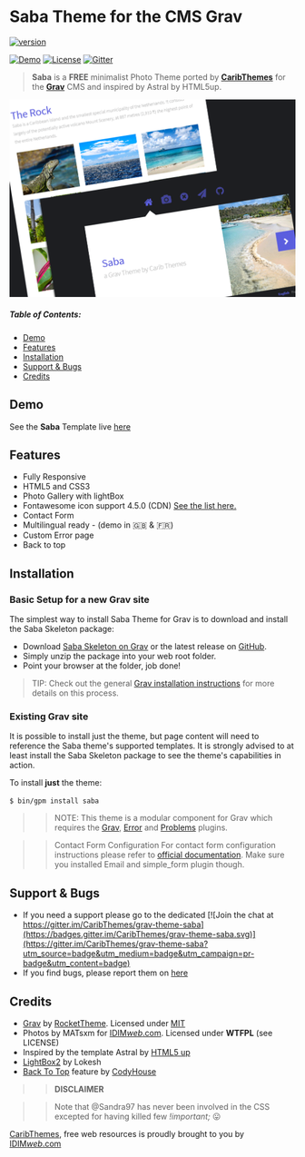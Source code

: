 # Saba Theme for the CMS Grav

[![version](https://img.shields.io/badge/version-v1.0.0-green.svg?style=flat-square)](https://github.com/CaribThemes/grav-theme-saba/releases)

[![Demo](https://img.shields.io/badge/Demo-Saba-blue.svg?style=flat-square)](http://caribthemes.io/demo/saba)
[![License](https://img.shields.io/badge/License-MIT-blue.svg?style=flat-square)](https://github.com/CaribThemes/grav-theme-saba/blob/master/LICENSE.md)
[![Gitter](https://img.shields.io/gitter/room/nwjs/nw.js.svg)](https://gitter.im/CaribThemes/grav-theme-saba)

> **Saba** is a **FREE** minimalist Photo Theme ported by [**CaribThemes**](http://caribthemes.io) for the [**Grav**](http://getgrav.org) CMS and inspired by Astral by HTML5up.

![Saba](assets/readme_1.png)

##### Table of Contents:

* [Demo](#demo)
* [Features](#features)
* [Installation](#installation)
* [Support & Bugs](#support--bugs)
* [Credits](#credits)

## Demo

See the **Saba** Template live [here](http://caribthemes.io/demo/saba)

## Features
* Fully Responsive
* HTML5 and CSS3
* Photo Gallery with lightBox
* Fontawesome icon support 4.5.0 (CDN) [See the list here.](http://fortawesome.github.io/Font-Awesome/icons)
* Contact Form
* Multilingual ready - (demo in :uk: & :fr:)
* Custom Error page
* Back to top

## Installation

### Basic Setup for a new Grav site

The simplest way to install Saba Theme for Grav is to download and install the Saba Skeleton package:

* Download [Saba Skeleton on Grav](http://getgrav.org/downloads/skeletons#extras) or the latest release on [GitHub](https://github.com/CaribThemes/grav-skeleton-saba/releases).
* Simply unzip the package into your web root folder.
* Point your browser at the folder, job done!

> TIP: Check out the general [Grav installation instructions](http://learn.getgrav.org/basics/installation) for more details on this process.

### Existing Grav site

It is possible to install just the theme, but page content will need to reference the Saba theme's supported templates. It is strongly advised to at least install the Saba Skeleton package to see the theme's capabilities in action.

To install **just** the theme:

<code>$ bin/gpm install saba</code>

>> NOTE: This theme is a modular component for Grav which requires the [Grav](http://github.com/getgrav/grav), [Error](https://github.com/getgrav/grav-theme-error) and [Problems](https://github.com/getgrav/grav-plugin-problems) plugins.

>> Contact Form Configuration
For contact form configuration instructions please refer to [official documentation](http://learn.getgrav.org/advanced/contact-form). Make sure you installed Email and simple_form plugin though.

## Support & Bugs
* If you need a support please go to the dedicated [![Join the chat at https://gitter.im/CaribThemes/grav-theme-saba](https://badges.gitter.im/CaribThemes/grav-theme-saba.svg)](https://gitter.im/CaribThemes/grav-theme-saba?utm_source=badge&utm_medium=badge&utm_campaign=pr-badge&utm_content=badge)
* If you find bugs, please report them on [here](https://github.com/CaribThemes/grav-theme-saba/issues)

## Credits
* [Grav](http://getgrav.org) by [RocketTheme](http://www.rockettheme.com). Licensed under [MIT](https://github.com/CaribThemes/grav-theme-saba/master/LICENSE.md)
* Photos by MATsxm for [IDIM<em>web</em>.com](http://idimweb.com). Licensed under __WTFPL__ (see LICENSE)
* Inspired by the template Astral by [HTML5 up](http://html5up.net/)
* [LightBox2](https://github.com/lokesh/lightbox2) by Lokesh
* [Back To Top](https://github.com/CodyHouse/back-to-top) feature by [CodyHouse](https://github.com/CodyHouse)

>> __DISCLAIMER__

>>Note that @Sandra97 has never been involved in the CSS excepted for having killed few _!important;_ :stuck_out_tongue:

[CaribThemes](http://caribthemes.io), free web resources is proudly brought to you by [IDIM<em>web</em>.com](http://idimweb.com)
